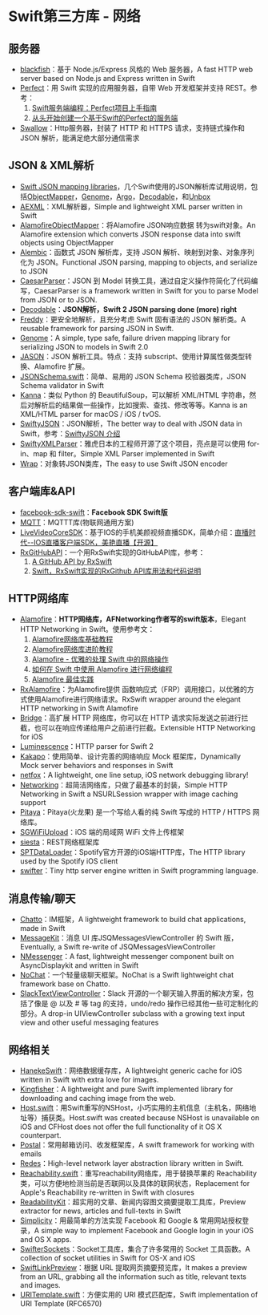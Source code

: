 # Swift第三方库 - 网络
## 服务器
- [blackfish][1]：基于 Node.js/Express 风格的 Web 服务器，A fast HTTP web server based on Node.js and Express written in Swift
- [Perfect][2]：用 Swift 实现的应用服务器，自带 Web 开发框架并支持 REST。参考：
	1. [Swift服务端编程：Perfect项目上手指南][3]
	2. [从头开始创建一个基于Swift的Perfect的服务端][4]
- [Swallow][5]：Http服务器，封装了 HTTP 和 HTTPS 请求，支持链式操作和 JSON 解析，能满足绝大部分通信需求

## JSON & XML解析
- [Swift JSON mapping libraries][6]，几个Swift使用的JSON解析库试用说明，包括[ObjectMapper][7]，[Genome][8]，[Argo][9]，[Decodable][10]，和[Unbox][11]
- [AEXML][12]：XML解析器，Simple and lightweight XML parser written in Swift
- [AlamofireObjectMapper][13]：将Alamofire JSON响应数据 转为swift对象。An Alamofire extension which converts JSON response data into swift objects using ObjectMapper
- [Alembic][14]：函数式 JSON 解析库，支持 JSON 解析、映射到对象、对象序列化为 JSON。Functional JSON parsing, mapping to objects, and serialize to JSON
- [CaesarParser][15]：JSON 到 Model 转换工具，通过自定义操作符简化了代码编写，CaesarParser is a framework written in Swift for you to parse Model from JSON or to JSON.
- [Decodable][16]：**JSON解析，Swift 2 JSON parsing done (more) right**
- [Freddy][17]：更安全地解析，且充分考虑 Swift 固有语法的 JSON 解析类。A reusable framework for parsing JSON in Swift.
- [Genome][18]：A simple, type safe, failure driven mapping library for serializing JSON to models in Swift 2.0
- [JASON][19]：JSON 解析工具。特点：支持 subscript、使用计算属性做类型转换、Alamofire 扩展。
- [JSONSchema.swift][20]：简单、易用的 JSON Schema 校验器类库，JSON Schema validator in Swift
- [Kanna][21]：类似 Python 的 BeautifulSoup，可以解析 XML/HTML 字符串，然后对解析后的结果做一些操作，比如搜索、查找、修改等等。Kanna is an XML/HTML parser for macOS / iOS / tvOS.
- [SwiftyJSON][22]：JSON解析，The better way to deal with JSON data in Swift，参考：[SwiftyJSON 介绍][23]
- [SwiftyXMLParser][24]：雅虎日本的工程师开源了这个项目，亮点是可以使用 for-in、map 和 filter。Simple XML Parser implemented in Swift
- [Wrap][25]：对象转JSON类库，The easy to use Swift JSON encoder

## 客户端库&API
- [facebook-sdk-swift][26]：**Facebook SDK Swift版**
- [MQTT][27]：MQTTT库(物联网通用方案)
 - [LiveVideoCoreSDK][28]：基于IOS的手机美颜视频直播SDK，简单介绍：[直播时代--IOS直播客户端SDK，美艳直播【开源】][29]
- [RxGitHubAPI][30]：一个用RxSwift实现的GitHubAPI库，参考：
	1. [A GitHub API by RxSwift][31]
	2. [Swift，RxSwift实现的RxGithub API库用法和代码说明][32]

## HTTP网络库
- [Alamofire][33]：**HTTP网络库，AFNetworking作者写的swift版本**，Elegant HTTP Networking in Swift。使用参考文：
	1. [Alamofire网络库基础教程][34]
	3. [Alamofire网络库进阶教程][35]
	4. [Alamofire - 优雅的处理 Swift 中的网络操作][36]
	5. [如何在 Swift 中使用 Alamofire 进行网络编程][37]
	6. [Alamofire 最佳实践][38]
- [RxAlamofire][39]：为Alamofire提供 函数响应式（FRP）调用接口，以优雅的方式使用Alamofire进行网络请求。RxSwift wrapper around the elegant HTTP networking in Swift Alamofire
- [Bridge][40]：高扩展 HTTP 网络库，你可以在 HTTP 请求实际发送之前进行拦截，也可以在响应传递给用户之前进行拦截。Extensible HTTP Networking for iOS
- [Luminescence][41]：HTTP parser for Swift 2
- [Kakapo][42]：使用简单、设计完善的网络响应 Mock 框架库，Dynamically Mock server behaviors and responses in Swift
- [netfox][43]：A lightweight, one line setup, iOS network debugging library!
- [Networking][44]：超简洁网络库，只做了最基本的封装，Simple HTTP Networking in Swift a NSURLSession wrapper with image caching support
- [Pitaya][45]：Pitaya(火龙果) 是一个写给人看的纯 Swift 写成的 HTTP / HTTPS 网络库。
- [SGWiFiUpload][46]：iOS 端的局域网 WiFi 文件上传框架
- [siesta][47]：REST网络框架库
- [SPTDataLoader][48]：Spotify官方开源的iOS端HTTP库，The HTTP library used by the Spotify iOS client
- [swifter][49]：Tiny http server engine written in Swift programming language.

## 消息传输/聊天
- [Chatto][50]：IM框架，A lightweight framework to build chat applications, made in Swift
- [MessageKit][51]：消息 UI 库JSQMessagesViewController 的 Swift 版，Eventually, a Swift re-write of JSQMessagesViewController
- [NMessenger][52]：A fast, lightweight messenger component built on AsyncDisplaykit and written in Swift
- [NoChat][53]：一个轻量级聊天框架。NoChat is a Swift lightweight chat framework base on Chatto.
- [SlackTextViewController][54]：Slack 开源的一个聊天输入界面的解决方案，包括了像是 @ 以及 # 等 tag 的支持，undo/redo 操作已经其他一些可定制化的部分。A drop-in UIViewController subclass with a growing text input view and other useful messaging features

## 网络相关
- [HanekeSwift][55]：网络数据缓存库，A lightweight generic cache for iOS written in Swift with extra love for images.
- [Kingfisher][56]：A lightweight and pure Swift implemented library for downloading and caching image from the web.
- [Host.swift][57]：用Swift重写的NSHost，小巧实用的主机信息（主机名，网络地址等）捕获类。Host.swift was created because NSHost is unavailable on iOS and CFHost does not offer the full functionality of it OS X counterpart.
- [Postal][58]：常用邮箱访问、收发框架库，A swift framework for working with emails
- [Redes][59]：High-level network layer abstraction library written in Swift.
- [Reachability.swift][60]：重写reachability网络库，用于替换苹果的 Reachability 类，可以方便地检测当前是否联网以及具体的联网状态，Replacement for Apple's Reachability re-written in Swift with closures
- [ReadabilityKit][61]：超实用的文章、新闻内容图文摘要提取工具库，Preview extractor for news, articles and full-texts in Swift
- [Simplicity][62]：用最简单的方法实现 Facebook 和 Google & 常用网站授权登录，A simple way to implement Facebook and Google login in your iOS and OS X apps.
- [SwifterSockets][63]：Socket工具库，集合了许多常用的 Socket 工具函数。A collection of socket utilities in Swift for OS-X and iOS
- [SwiftLinkPreview][64]：根据 URL 提取网页摘要预览库，It makes a preview from an URL, grabbing all the information such as title, relevant texts and images.
- [URITemplate.swift][65]：方便实用的 URI 模式匹配库，Swift implementation of URI Template (RFC6570)

[1]:	https://github.com/elliottminns/blackfish "blackfish"
[2]:	https://github.com/PerfectlySoft/Perfect "Perfect"
[3]:	http://mp.weixin.qq.com/s?__biz=MzA3ODg4MDk0Ng==&mid=402331193&idx=1&sn=dc07b803ef9377965f5a5092cc37ccab#rd
[4]:	http://www.jianshu.com/p/a4741a89f679 "从头开始创建一个基于Swift的Perfect的服务端"
[5]:	https://github.com/TheHolyGrail/Swallow "Swallow"
[6]:	http://alejandromp.com/blog/2015/10/28/swift-json-mapping-libraries/
[7]:	https://github.com/Hearst-DD/ObjectMapper "ObjectMapper"
[8]:	https://github.com/LoganWright/Genome "Genome"
[9]:	https://github.com/thoughtbot/Argo "Argo"
[10]:	https://github.com/Anviking/Decodable "Decodable"
[11]:	https://github.com/JohnSundell/Unbox "Unbox"
[12]:	https://github.com/tadija/AEXML
[13]:	https://github.com/tristanhimmelman/AlamofireObjectMapper "AlamofireObjectMapper"
[14]:	https://github.com/ra1028/Alembic "Alembic"
[15]:	https://github.com/lancy/CaesarParser "CaesarParser"
[16]:	https://github.com/Anviking/Decodable "Decodable"
[17]:	https://github.com/bignerdranch/Freddy "Freddy"
[18]:	https://github.com/LoganWright/Genome "Genome"
[19]:	https://github.com/delba/JASON "JASON"
[20]:	https://github.com/kylef/JSONSchema.swift "JSONSchema.swift"
[21]:	https://github.com/tid-kijyun/Kanna "Kanna"
[22]:	https://github.com/SwiftyJSON/SwiftyJSON "SwiftyJSON"
[23]:	http://tangplin.github.io/swiftyjson/ "SwiftyJSON 介绍"
[24]:	https://github.com/yahoojapan/SwiftyXMLParser "SwiftyXMLParser"
[25]:	https://github.com/JohnSundell/Wrap "Wrap"
[26]:	https://github.com/facebook/facebook-sdk-swift "facebook-sdk-swift"
[27]:	https://github.com/iachievedit/MQTT "MQTT"
[28]:	https://github.com/runner365/LiveVideoCoreSDK "LiveVideoCoreSDK"
[29]:	http://www.cnblogs.com/runner42/p/5241407.html "直播时代--IOS直播客户端SDK，美艳直播【开源】"
[30]:	https://github.com/FengDeng/RxGitHubAPI "RxGitHubAPI"
[31]:	http://fengdeng.github.io/blog/2016/01/29/a-github-api-by-rxswift/ "A GitHub API by RxSwift"
[32]:	http://fengdeng.github.io/blog/2016/01/31/rxgithub-apiku-yong-fa-he-dai-ma-shuo-ming/ "Swift，RxSwift实现的RxGithub API库用法和代码说明"
[33]:	https://github.com/Alamofire/Alamofire
[34]:	http://www.jianshu.com/p/f1208b5e42d9 "Alamofire网络库基础教程"
[35]:	http://www.jianshu.com/p/30599f64a09c "Alamofire网络库进阶教程"
[36]:	http://swiftcafe.io/2015/12/14/alamofire/ "Alamofire - 优雅的处理 Swift 中的网络操作"
[37]:	http://swift.gg/2015/12/22/alamofire-beginner-guide/ "如何在 Swift 中使用 Alamofire 进行网络编程"
[38]:	https://github.com/ipader/SwiftGuide/wiki/Alamofire%20%E6%9C%80%E4%BD%B3%E5%AE%9E%E8%B7%B5 "Alamofire 最佳实践"
[39]:	https://github.com/RxSwiftCommunity/RxAlamofire "RxAlamofire"
[40]:	https://github.com/rawrjustin/Bridge "Bridge"
[41]:	https://github.com/Zewo/Luminescence "Luminescence"
[42]:	https://github.com/devlucky/Kakapo "Kakapo"
[43]:	https://github.com/kasketis/netfox "netfox"
[44]:	https://github.com/3lvis/Networking "Networking"
[45]:	https://github.com/johnlui/Pitaya "Pitaya"
[46]:	https://github.com/Soulghost/SGWiFiUpload "SGWiFiUpload"
[47]:	https://github.com/bustoutsolutions/siesta "siesta"
[48]:	https://github.com/spotify/SPTDataLoader "SPTDataLoader"
[49]:	https://github.com/glock45/swifter "swifter"
[50]:	https://github.com/badoo/Chatto "Chatto"
[51]:	https://github.com/MessageKit/MessageKit "MessageKit"
[52]:	https://github.com/eBay/NMessenger "NMessenger"
[53]:	https://github.com/little2s/NoChat "NoChat"
[54]:	https://github.com/slackhq/SlackTextViewController "SlackTextViewController"
[55]:	https://github.com/Haneke/HanekeSwift "HanekeSwift"
[56]:	https://github.com/onevcat/Kingfisher "Kingfisher"
[57]:	https://github.com/rjstelling/Host.swift "Host.swift"
[58]:	https://github.com/snipsco/Postal "Postal"
[59]:	https://github.com/cuzv/Redes "Redes"
[60]:	https://github.com/ashleymills/Reachability.swift "Reachability.swift"
[61]:	https://github.com/exyte/ReadabilityKit "ReadabilityKit"
[62]:	https://github.com/SimplicityMobile/Simplicity "Simplicity"
[63]:	https://github.com/Swiftrien/SwifterSockets "SwifterSockets"
[64]:	https://github.com/LeonardoCardoso/SwiftLinkPreview "SwiftLinkPreview"
[65]:	https://github.com/kylef/URITemplate.swift "URITemplate.swift"